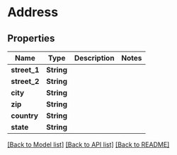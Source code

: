 # Address

## Properties

Name | Type | Description | Notes
------------ | ------------- | ------------- | -------------
**street_1** | **String** |  | 
**street_2** | **String** |  | 
**city** | **String** |  | 
**zip** | **String** |  | 
**country** | **String** |  | 
**state** | **String** |  | 

[[Back to Model list]](../README.md#documentation-for-models) [[Back to API list]](../README.md#documentation-for-api-endpoints) [[Back to README]](../README.md)


